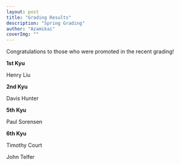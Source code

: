 ```yaml
---
layout: post
title: "Grading Results"
description: "Spring Grading"
author: "Azamikai"
coverImg: ""
---
```


Congratulations to those who were promoted in the recent grading!


**1st Kyu**

Henry Liu

**2nd Kyu**

Davis Hunter

**5th Kyu**

Paul Sorensen

**6th Kyu**

Timothy Court

John Telfer